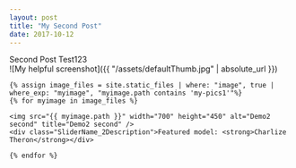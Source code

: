 ```yaml
---
layout: post
title: "My Second Post"
date: 2017-10-12
---
```



Second Post Test123
<br>
![My helpful screenshot]({{ "/assets/defaultThumb.jpg" | absolute_url }})
<br>

<div id="slider_container_2">
  <div id="SliderName_2">
    
    {% assign image_files = site.static_files | where: "image", true | where_exp: "myimage", "myimage.path contains 'my-pics1'"%}
    {% for myimage in image_files %}
    
    <img src="{{ myimage.path }}" width="700" height="450" alt="Demo2 second" title="Demo2 second" />
    <div class="SliderName_2Description">Featured model: <strong>Charlize Theron</strong></div>

    {% endfor %}
  </div>
  <div id="SliderNameNavigation_2"></div>
</div>

<script type="text/javascript">
  var demoSlider = Sliderman.slider({ container: 'SliderName_2', width: 700, height: 450, effects: effectsDemo2,
    display: {
      autoplay: 3000,
      loading: {background: '#000000', opacity: 0.5, image: '{{ "/assets/sliderman/loading.gif" | absolute_url }}'},
      buttons: {
        hide: true,
        opacity: 1,
        prev: {className: 'SliderNamePrev_2', label: ''},
        next: {className: 'SliderNameNext_2', label: ''}
      },
      navigation: {container: 'SliderNameNavigation_2', label: '<img src="{{ "/assets/sliderman/clear.gif" | absolute_url }}" />'}
    }
  });
</script>
